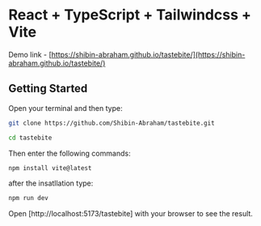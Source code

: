 # React + TypeScript + Tailwindcss + Vite

Demo link - [https://shibin-abraham.github.io/tastebite/](https://shibin-abraham.github.io/tastebite/)

## Getting Started

Open your terminal and then type:

```bash
git clone https://github.com/Shibin-Abraham/tastebite.git

cd tastebite
```

Then enter the following commands:

```bash
npm install vite@latest
```
after the insatllation type:

```bash
npm run dev
```

Open [http://localhost:5173/tastebite] with your browser to see the result.



